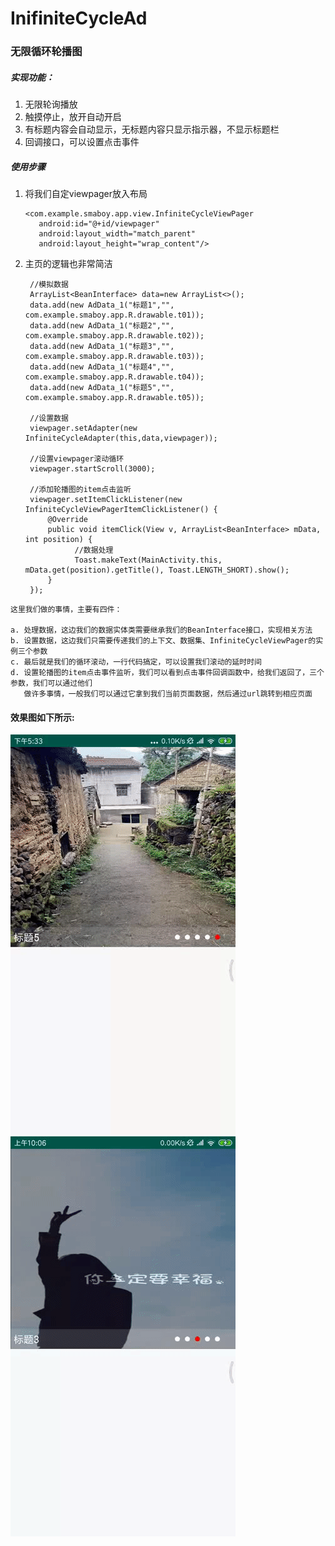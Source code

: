 # InifiniteCycleAd
### 无限循环轮播图
##### 实现功能：
  1. 无限轮询播放
  2. 触摸停止，放开自动开启
  3. 有标题内容会自动显示，无标题内容只显示指示器，不显示标题栏
  4. 回调接口，可以设置点击事件


##### 使用步骤
  1. 将我们自定viewpager放入布局

         <com.example.smaboy.app.view.InfiniteCycleViewPager
            android:id="@+id/viewpager"
            android:layout_width="match_parent"
            android:layout_height="wrap_content"/>

  2. 主页的逻辑也非常简洁

          //模拟数据
          ArrayList<BeanInterface> data=new ArrayList<>();
          data.add(new AdData_1("标题1","", com.example.smaboy.app.R.drawable.t01));
          data.add(new AdData_1("标题2","", com.example.smaboy.app.R.drawable.t02));
          data.add(new AdData_1("标题3","", com.example.smaboy.app.R.drawable.t03));
          data.add(new AdData_1("标题4","", com.example.smaboy.app.R.drawable.t04));
          data.add(new AdData_1("标题5","", com.example.smaboy.app.R.drawable.t05));

          //设置数据
          viewpager.setAdapter(new InfiniteCycleAdapter(this,data,viewpager));

          //设置viewpager滚动循环
          viewpager.startScroll(3000);

          //添加轮播图的item点击监听
          viewpager.setItemClickListener(new InfiniteCycleViewPagerItemClickListener() {
              @Override
              public void itemClick(View v, ArrayList<BeanInterface> mData, int position) {
                    //数据处理
                    Toast.makeText(MainActivity.this, mData.get(position).getTitle(), Toast.LENGTH_SHORT).show();
              }
          });

    这里我们做的事情，主要有四件：

    a. 处理数据，这边我们的数据实体类需要继承我们的BeanInterface接口，实现相关方法
    b. 设置数据，这边我们只需要传递我们的上下文、数据集、InfiniteCycleViewPager的实例三个参数
    c. 最后就是我们的循环滚动，一行代码搞定，可以设置我们滚动的延时时间
    d. 设置轮播图的item点击事件监听，我们可以看到点击事件回调函数中，给我们返回了，三个参数，我们可以通过他们
       做许多事情，一般我们可以通过它拿到我们当前页面数据，然后通过url跳转到相应页面





#### 效果图如下所示:

<img src="demo1.gif">
<img src="demo2.gif">




